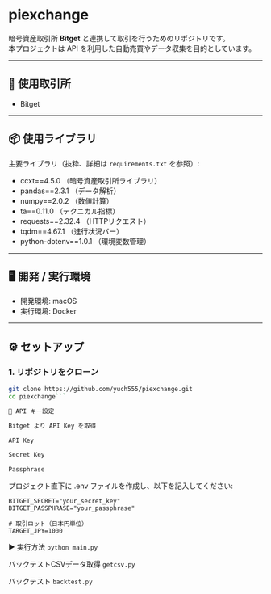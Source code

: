 # piexchange

暗号資産取引所 **Bitget** と連携して取引を行うためのリポジトリです。  
本プロジェクトは API を利用した自動売買やデータ収集を目的としています。

---

## 🚀 使用取引所
- Bitget

---

## 📦 使用ライブラリ
主要ライブラリ（抜粋、詳細は `requirements.txt` を参照）:

- ccxt==4.5.0 （暗号資産取引所ライブラリ）
- pandas==2.3.1 （データ解析）
- numpy==2.0.2 （数値計算）
- ta==0.11.0 （テクニカル指標）
- requests==2.32.4 （HTTPリクエスト）
- tqdm==4.67.1 （進行状況バー）
- python-dotenv==1.0.1 （環境変数管理）

---

## 🖥️ 開発 / 実行環境
- 開発環境: macOS  
- 実行環境: Docker  

---

## ⚙️ セットアップ

### 1. リポジトリをクローン
```bash
git clone https://github.com/yuch555/piexchange.git
cd piexchange```

🔑 API キー設定

Bitget より API Key を取得

API Key

Secret Key

Passphrase
```
プロジェクト直下に .env ファイルを作成し、以下を記入してください:

```BITGET_API_KEY="your_api_key"
BITGET_SECRET="your_secret_key"
BITGET_PASSPHRASE="your_passphrase"

# 取引ロット（日本円単位）
TARGET_JPY=1000
```

▶️ 実行方法
```python main.py```

バックテストCSVデータ取得
```getcsv.py```

バックテスト
```backtest.py```
